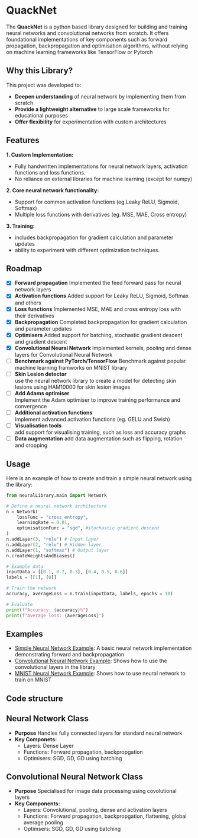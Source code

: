 # QuackNet

The **QuackNet** is a python based library designed for building and training neural networks and convolutional networks from scratch. It offers foundational implementations of key components such as forward propagation, backpropagation and optimisation algorithms, without relying on machine learning frameworks like TensorFlow or Pytorch

## Why this Library?

This project was developed to:

-   **Deepen understanding** of neural network by implementing them from scratch
-   **Provide a lightweight alternative** to large scale frameworks for educational purposes
-   **Offer flexibility** for experimentation with custom architectures

## Features

**1. Custom Implementation:**
-   Fully handwritten implementations for neural network layers, activation functions and loss functions.
-   No reliance on external libraries for machine learning (except for numpy)

**2. Core neural network functionality:**
-   Support for common activation functions (eg.Leaky ReLU, Sigmoid, Softmax)
-   Multiple loss functions with derivatives (eg. MSE, MAE, Cross entropy)

**3. Training:**
-   includes backpropagation for gradient calculation and parameter updates
-   ability to experiment with different optimization techniques.

## Roadmap
- [X] **Forward propagation**
    Implemented the feed forward pass for neural network layers
- [X] **Activation functions**
    Added support for Leaky ReLU, Sigmoid, Softmax and others
- [X] **Loss functions**
    Implemented MSE, MAE and cross entropy loss with their derivatives
- [X] **Backpropagation**
    Completed backpropagation for gradient calculation and parameter updates
- [X] **Optimisers**
    Added support for batching, stochastic gradient descent and gradient descent
- [X] **Convolutional Neural Network**
    Implemented kernels, pooling and dense layers for Convolutional Neural Network
- [ ] **Benchmark against PyTorch/TensorFlow**
    Benchmark against popular machine learning framworks on MNIST library
- [ ] **Skin Lesion detector**    
    use the neural network library to create a model for detecting skin lesions using HAM10000 for skin lesion images
- [ ] **Add Adams optimiser**  
    Implement the Adam optimiser to improve training performance and convergence
- [ ] **Additional activation functions**  
    implement advanced activation functions (eg. GELU and Swish)
- [ ] **Visualisation tools**  
    add support for visualising training, such as loss and accuracy graphs
- [ ] **Data augmentation**
    add data augmentation such as flipping, rotation and cropping

## Usage
Here is an example of how to create and train a simple neural network using the library:
```python
from neuralLibrary.main import Network

# Define a neural network architecture
n = Network(
    lossFunc = "cross entropy",
    learningRate = 0.01,
    optimisationFunc = "sgd", #stochastic gradient descent
)
n.addLayer(3, "relu") # Input layer
n.addLayer(2, "relu") # Hidden layer
n.addLayer(1, "softmax") # Output layer
n.createWeightsAndBiases()

# Example data
inputData = [[0.1, 0.2, 0.3], [0.4, 0.5, 0.6]]
labels = [[1], [0]]

# Train the network
accuracy, averageLoss = n.train(inputData, labels, epochs = 10)

# Evaluate
print(f"Accuracy: {accuracy}%")
print(f"Average loss: {averageLoss}")
```

## Examples

-   [Simple Neural Network Example](/ExampleCode/NNExample.py): A basic neural network implementation demonstrating forward and backpropagation
-   [Convolutional Neural Network Example](/ExampleCode/CNNExample.py): Shows how to use the convolutional layers in the library
-   [MNIST Neural Network Example](/ExampleCode/MNISTExample/mnistExample.py): Shows how to use neural network to train on MNIST

## Code structure

## Neural Network Class
-   **Purpose** Handles fully connected layers for standard neural network
-   **Key Componets:**
    -   Layers: Dense Layer
    -   Functions: Forward propagation, backpropgation
    -   Optimisers: SGD, GD, GD using batching

## Convolutional Neural Network Class
-   **Purpose** Specialised for image data processing using covolutional layers
-   **Key Components:**
    -   Layers: Convolutional, pooling, dense and activation layers
    -   Functions: Forward propagation, backpropgation, flattening, global average pooling
    -   Optimsers: SGD, GD, GD using batching